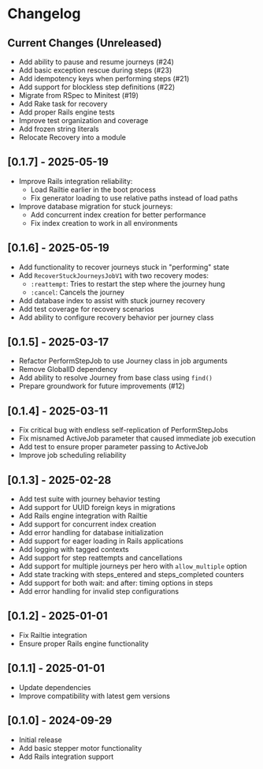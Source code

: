 # Changelog

## Current Changes (Unreleased)

- Add ability to pause and resume journeys (#24)
- Add basic exception rescue during steps (#23)
- Add idempotency keys when performing steps (#21)
- Add support for blockless step definitions (#22)
- Migrate from RSpec to Minitest (#19)
- Add Rake task for recovery
- Add proper Rails engine tests
- Improve test organization and coverage
- Add frozen string literals
- Relocate Recovery into a module

## [0.1.7] - 2025-05-19

- Improve Rails integration reliability:
  - Load Railtie earlier in the boot process
  - Fix generator loading to use relative paths instead of load paths
- Improve database migration for stuck journeys:
  - Add concurrent index creation for better performance
  - Fix index creation to work in all environments

## [0.1.6] - 2025-05-19

- Add functionality to recover journeys stuck in "performing" state
- Add `RecoverStuckJourneysJobV1` with two recovery modes:
  - `:reattempt`: Tries to restart the step where the journey hung
  - `:cancel`: Cancels the journey
- Add database index to assist with stuck journey recovery
- Add test coverage for recovery scenarios
- Add ability to configure recovery behavior per journey class

## [0.1.5] - 2025-03-17

- Refactor PerformStepJob to use Journey class in job arguments
- Remove GlobalID dependency
- Add ability to resolve Journey from base class using `find()`
- Prepare groundwork for future improvements (#12)

## [0.1.4] - 2025-03-11

- Fix critical bug with endless self-replication of PerformStepJobs
- Fix misnamed ActiveJob parameter that caused immediate job execution
- Add test to ensure proper parameter passing to ActiveJob
- Improve job scheduling reliability

## [0.1.3] - 2025-02-28

- Add test suite with journey behavior testing
- Add support for UUID foreign keys in migrations
- Add Rails engine integration with Railtie
- Add support for concurrent index creation
- Add error handling for database initialization
- Add support for eager loading in Rails applications
- Add logging with tagged contexts
- Add support for step reattempts and cancellations
- Add support for multiple journeys per hero with `allow_multiple` option
- Add state tracking with steps_entered and steps_completed counters
- Add support for both wait: and after: timing options in steps
- Add error handling for invalid step configurations

## [0.1.2] - 2025-01-01

- Fix Railtie integration
- Ensure proper Rails engine functionality

## [0.1.1] - 2025-01-01

- Update dependencies
- Improve compatibility with latest gem versions

## [0.1.0] - 2024-09-29

- Initial release
- Add basic stepper motor functionality
- Add Rails integration support
